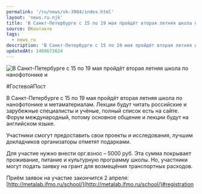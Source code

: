 ```yaml
---
permalink: '/ru/news/vk-3984/index.html'
layout: 'news.ru.njk'
title: 'В Санкт-Петербурге с 15 по 19 мая пройдёт вторая летняя школа по нанофотонике и метаматериал'
source: ВКонтакте
tags:
  - news_ru
description: 'В Санкт-Петербурге с 15 по 19 мая пройдёт вторая летняя школа по нанофотонике и метаматериал'
updatedAt: 1489673624
---
```

![В Санкт-Петербурге с 15 по 19 мая пройдёт вторая летняя школа по нанофотонике и](https://sun9-73.userapi.com/impf/c639123/v639123484/12b99/5R2wnzNijmA.jpg?size=1280x853&quality=96&proxy=1&sign=d98135371fc7670b37e7d2c17d0dc2da&c_uniq_tag=NOaOU_e1YcmN7ut5CwaRseOiAEysiID0-zRbhrO98ZE&type=album)

#ГостевойПост

В Санкт-Петербурге с 15 по 19 мая пройдёт вторая летняя школа по нанофотонике и метаматериалам. Лекции будут читать российские и зарубежные специалисты и учёные, полный список есть на сайте. Форум международный, потому основное общение и лекции будут на английском языке.

Участники смогут предоставить свои проекты и исследования, лучшим докладчиков организаторы отметят подарками.

Для участие нужно внести орг.взнос – 5000 руб. Эта сумма покрывает проживание, питание и культурную программу школы. Но, участники могут подать заявку на грант для возмещёния транспортных расходов.

Приём заявок на участие закончится 2 апреля: [http://metalab.ifmo.ru/school/](http://metalab.ifmo.ru/school/)#registration
